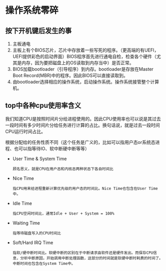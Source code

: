 # 操作系统零碎

## 按下开机键后发生的事

1. 主板通电
2. 主板上有个BIOS芯片，芯片中存放着一些写死的程序。（更高端的有UEFI，UEFI提供彩色的启动界面）BIOS程序首先进行通电自检，检查各个硬件（尤其是内存，因为要把磁盘上的OS读取到内存当中）是否正常。
3. BIOS加载bootloader（引导程序）到内存。bootloader是存放在Master Boot Record(MBR)中的程序。因此BIOS可以直接读取到。
4. 由bootloader选择相应的操作系统，启动操作系统。操作系统接管整个计算机。

## top中各种cpu使用率含义

我们知道CPU是按照时间片分给进程使用的。因此CPU使用率也可以说是其过去一段时间有多少时间片分给任务进行计算的占比。换句话说，就是过去一段时间CPU运行时间占比。

根据分配给的任务性质不同（这个任务是广义的，比如可以指用户态or系统态进程、也可以指等待IO、软中断硬中断等等）

- User Time & System Time

  ```
  顾名思义，就是CPU在用户态和内核态两种状态下各自时间比
  ```

- Nice Time

  ```
  指CPU用来给进程重新计算优先级的用户态的时间比。Nice Time也包含在User Time中。
  ```

- Idle Time

  ```
  指CPU空闲时间比，通常Idle + User + System = 100%
  ```

- Waiting Time

  ```
  指等待磁盘写入的CPU时间比
  ```

- Soft/Hard IRQ Time

  ```
  指软/硬中断时间比。软硬中断的区别在于中断请求由软件还是硬件发出。而保存CPU信息，分析中断原因，开始调用中断处理函数，这部分的时间就是软硬中断时耗费的时间了。
  中断时间也包含在System Time中。
  ```

  

